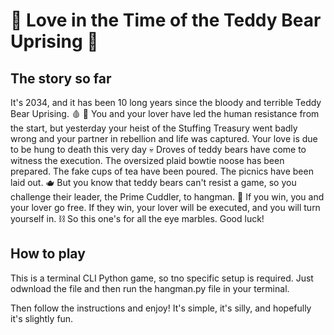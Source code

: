 # 🧸 Love in the Time of the Teddy Bear Uprising 🧸
## The story so far
It's 2034, and it has been 10 long years since the bloody and terrible Teddy Bear Uprising. 🩸 🐻
You and your lover have led the human resistance from the start, but yesterday your heist of the Stuffing Treasury went badly wrong and your partner in rebellion and life was captured. Your love is due to be hung to death this very day 💀
Droves of teddy bears have come to witness the execution. The oversized plaid bowtie noose has been prepared. The fake cups of tea have been poured. The picnics have been laid out. 🫖
But you know that teddy bears can't resist a game, so you challenge their leader, the Prime Cuddler, to hangman. 💪
If you win, you and your lover go free. If they win, your lover will be executed, and you will turn yourself in. ⛓️
So this one's for all the eye marbles. Good luck!

## How to play
This is a terminal CLI Python game, so tno specific setup is required. Just odwnload the file and then run the hangman.py file in your terminal.

Then follow the instructions and enjoy! It's simple, it's silly, and hopefully it's slightly fun.
